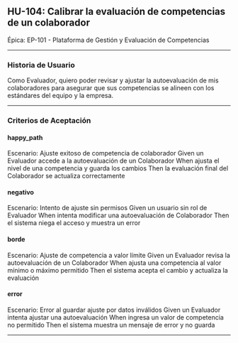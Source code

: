 ## HU-104: Calibrar la evaluación de competencias de un colaborador

Épica: EP-101 - Plataforma de Gestión y Evaluación de Competencias  

---

### Historia de Usuario

Como Evaluador, quiero poder revisar y ajustar la autoevaluación de mis colaboradores para asegurar que sus competencias se alineen con los estándares del equipo y la empresa.

---

### Criterios de Aceptación

#### happy_path
Escenario: Ajuste exitoso de competencia de colaborador
  Given un Evaluador accede a la autoevaluación de un Colaborador
  When ajusta el nivel de una competencia y guarda los cambios
  Then la evaluación final del Colaborador se actualiza correctamente

#### negativo
Escenario: Intento de ajuste sin permisos
  Given un usuario sin rol de Evaluador
  When intenta modificar una autoevaluación de Colaborador
  Then el sistema niega el acceso y muestra un error

#### borde
Escenario: Ajuste de competencia a valor límite
  Given un Evaluador revisa la autoevaluación de un Colaborador
  When ajusta una competencia al valor mínimo o máximo permitido
  Then el sistema acepta el cambio y actualiza la evaluación

#### error
Escenario: Error al guardar ajuste por datos inválidos
  Given un Evaluador intenta ajustar una autoevaluación
  When ingresa un valor de competencia no permitido
  Then el sistema muestra un mensaje de error y no guarda

---

